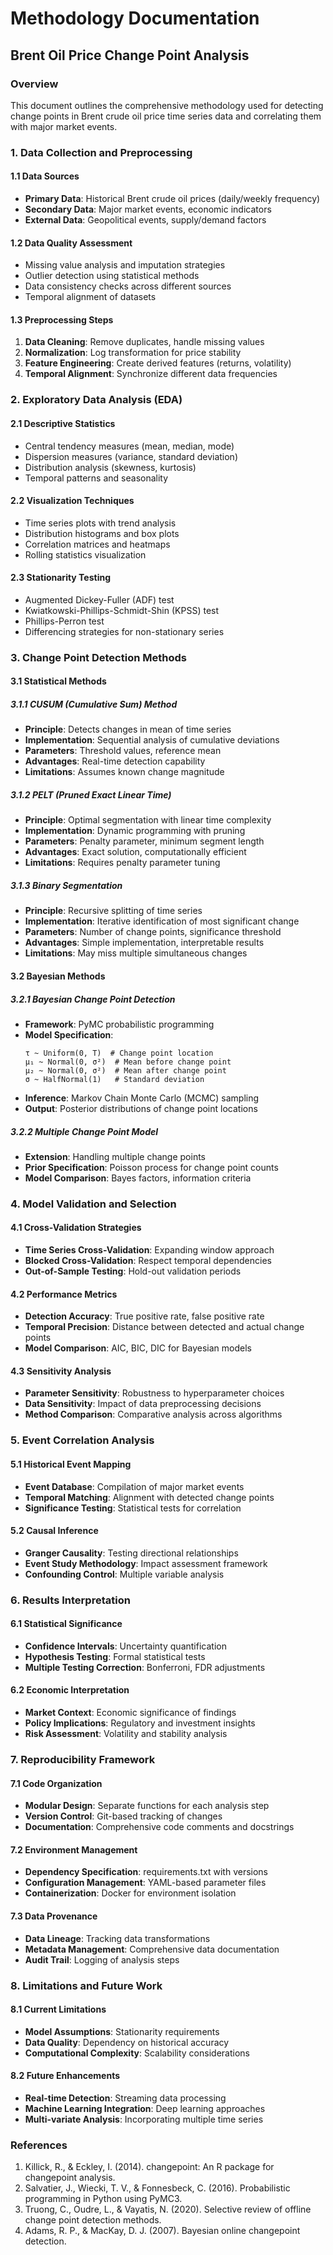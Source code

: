 # Methodology Documentation

## Brent Oil Price Change Point Analysis

### Overview

This document outlines the comprehensive methodology used for detecting change points in Brent crude oil price time series data and correlating them with major market events.

### 1. Data Collection and Preprocessing

#### 1.1 Data Sources
- **Primary Data**: Historical Brent crude oil prices (daily/weekly frequency)
- **Secondary Data**: Major market events, economic indicators
- **External Data**: Geopolitical events, supply/demand factors

#### 1.2 Data Quality Assessment
- Missing value analysis and imputation strategies
- Outlier detection using statistical methods
- Data consistency checks across different sources
- Temporal alignment of datasets

#### 1.3 Preprocessing Steps
1. **Data Cleaning**: Remove duplicates, handle missing values
2. **Normalization**: Log transformation for price stability
3. **Feature Engineering**: Create derived features (returns, volatility)
4. **Temporal Alignment**: Synchronize different data frequencies

### 2. Exploratory Data Analysis (EDA)

#### 2.1 Descriptive Statistics
- Central tendency measures (mean, median, mode)
- Dispersion measures (variance, standard deviation)
- Distribution analysis (skewness, kurtosis)
- Temporal patterns and seasonality

#### 2.2 Visualization Techniques
- Time series plots with trend analysis
- Distribution histograms and box plots
- Correlation matrices and heatmaps
- Rolling statistics visualization

#### 2.3 Stationarity Testing
- Augmented Dickey-Fuller (ADF) test
- Kwiatkowski-Phillips-Schmidt-Shin (KPSS) test
- Phillips-Perron test
- Differencing strategies for non-stationary series

### 3. Change Point Detection Methods

#### 3.1 Statistical Methods

##### 3.1.1 CUSUM (Cumulative Sum) Method
- **Principle**: Detects changes in mean of time series
- **Implementation**: Sequential analysis of cumulative deviations
- **Parameters**: Threshold values, reference mean
- **Advantages**: Real-time detection capability
- **Limitations**: Assumes known change magnitude

##### 3.1.2 PELT (Pruned Exact Linear Time)
- **Principle**: Optimal segmentation with linear time complexity
- **Implementation**: Dynamic programming with pruning
- **Parameters**: Penalty parameter, minimum segment length
- **Advantages**: Exact solution, computationally efficient
- **Limitations**: Requires penalty parameter tuning

##### 3.1.3 Binary Segmentation
- **Principle**: Recursive splitting of time series
- **Implementation**: Iterative identification of most significant change
- **Parameters**: Number of change points, significance threshold
- **Advantages**: Simple implementation, interpretable results
- **Limitations**: May miss multiple simultaneous changes

#### 3.2 Bayesian Methods

##### 3.2.1 Bayesian Change Point Detection
- **Framework**: PyMC probabilistic programming
- **Model Specification**:
  ```
  τ ~ Uniform(0, T)  # Change point location
  μ₁ ~ Normal(0, σ²)  # Mean before change point
  μ₂ ~ Normal(0, σ²)  # Mean after change point
  σ ~ HalfNormal(1)   # Standard deviation
  ```
- **Inference**: Markov Chain Monte Carlo (MCMC) sampling
- **Output**: Posterior distributions of change point locations

##### 3.2.2 Multiple Change Point Model
- **Extension**: Handling multiple change points
- **Prior Specification**: Poisson process for change point counts
- **Model Comparison**: Bayes factors, information criteria

### 4. Model Validation and Selection

#### 4.1 Cross-Validation Strategies
- **Time Series Cross-Validation**: Expanding window approach
- **Blocked Cross-Validation**: Respect temporal dependencies
- **Out-of-Sample Testing**: Hold-out validation periods

#### 4.2 Performance Metrics
- **Detection Accuracy**: True positive rate, false positive rate
- **Temporal Precision**: Distance between detected and actual change points
- **Model Comparison**: AIC, BIC, DIC for Bayesian models

#### 4.3 Sensitivity Analysis
- **Parameter Sensitivity**: Robustness to hyperparameter choices
- **Data Sensitivity**: Impact of data preprocessing decisions
- **Method Comparison**: Comparative analysis across algorithms

### 5. Event Correlation Analysis

#### 5.1 Historical Event Mapping
- **Event Database**: Compilation of major market events
- **Temporal Matching**: Alignment with detected change points
- **Significance Testing**: Statistical tests for correlation

#### 5.2 Causal Inference
- **Granger Causality**: Testing directional relationships
- **Event Study Methodology**: Impact assessment framework
- **Confounding Control**: Multiple variable analysis

### 6. Results Interpretation

#### 6.1 Statistical Significance
- **Confidence Intervals**: Uncertainty quantification
- **Hypothesis Testing**: Formal statistical tests
- **Multiple Testing Correction**: Bonferroni, FDR adjustments

#### 6.2 Economic Interpretation
- **Market Context**: Economic significance of findings
- **Policy Implications**: Regulatory and investment insights
- **Risk Assessment**: Volatility and stability analysis

### 7. Reproducibility Framework

#### 7.1 Code Organization
- **Modular Design**: Separate functions for each analysis step
- **Version Control**: Git-based tracking of changes
- **Documentation**: Comprehensive code comments and docstrings

#### 7.2 Environment Management
- **Dependency Specification**: requirements.txt with versions
- **Configuration Management**: YAML-based parameter files
- **Containerization**: Docker for environment isolation

#### 7.3 Data Provenance
- **Data Lineage**: Tracking data transformations
- **Metadata Management**: Comprehensive data documentation
- **Audit Trail**: Logging of analysis steps

### 8. Limitations and Future Work

#### 8.1 Current Limitations
- **Model Assumptions**: Stationarity requirements
- **Data Quality**: Dependency on historical accuracy
- **Computational Complexity**: Scalability considerations

#### 8.2 Future Enhancements
- **Real-time Detection**: Streaming data processing
- **Machine Learning Integration**: Deep learning approaches
- **Multi-variate Analysis**: Incorporating multiple time series

### References

1. Killick, R., & Eckley, I. (2014). changepoint: An R package for changepoint analysis.
2. Salvatier, J., Wiecki, T. V., & Fonnesbeck, C. (2016). Probabilistic programming in Python using PyMC3.
3. Truong, C., Oudre, L., & Vayatis, N. (2020). Selective review of offline change point detection methods.
4. Adams, R. P., & MacKay, D. J. (2007). Bayesian online changepoint detection.